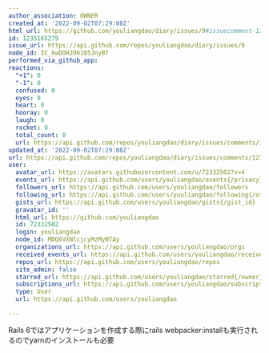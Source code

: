 ```yaml
---
author_association: OWNER
created_at: '2022-09-02T07:29:08Z'
html_url: https://github.com/youliangdao/diary/issues/9#issuecomment-1235165279
id: 1235165279
issue_url: https://api.github.com/repos/youliangdao/diary/issues/9
node_id: IC_kwDOH2O6185JnyBf
performed_via_github_app: 
reactions:
  "+1": 0
  "-1": 0
  confused: 0
  eyes: 0
  heart: 0
  hooray: 0
  laugh: 0
  rocket: 0
  total_count: 0
  url: https://api.github.com/repos/youliangdao/diary/issues/comments/1235165279/reactions
updated_at: '2022-09-02T07:29:08Z'
url: https://api.github.com/repos/youliangdao/diary/issues/comments/1235165279
user:
  avatar_url: https://avatars.githubusercontent.com/u/72332502?v=4
  events_url: https://api.github.com/users/youliangdao/events{/privacy}
  followers_url: https://api.github.com/users/youliangdao/followers
  following_url: https://api.github.com/users/youliangdao/following{/other_user}
  gists_url: https://api.github.com/users/youliangdao/gists{/gist_id}
  gravatar_id: ''
  html_url: https://github.com/youliangdao
  id: 72332502
  login: youliangdao
  node_id: MDQ6VXNlcjcyMzMyNTAy
  organizations_url: https://api.github.com/users/youliangdao/orgs
  received_events_url: https://api.github.com/users/youliangdao/received_events
  repos_url: https://api.github.com/users/youliangdao/repos
  site_admin: false
  starred_url: https://api.github.com/users/youliangdao/starred{/owner}{/repo}
  subscriptions_url: https://api.github.com/users/youliangdao/subscriptions
  type: User
  url: https://api.github.com/users/youliangdao

---
```

Rails 6ではアプリケーションを作成する際にrails webpacker:installも実行されるのでyarnのインストールも必要

